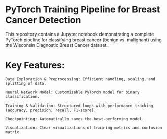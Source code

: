 # PyTorch Training Pipeline for Breast Cancer Detection
This repository contains a Jupyter notebook demonstrating a complete PyTorch pipeline for classifying breast cancer (benign vs. malignant) using the Wisconsin Diagnostic Breast Cancer dataset.
# Key Features:

    Data Exploration & Preprocessing: Efficient handling, scaling, and splitting of data.

    Neural Network Model: Customizable PyTorch model for binary classification.

    Training & Validation: Structured loops with performance tracking (accuracy, precision, recall, F1-score).

    Checkpointing: Automatically saves the best-performing model.

    Visualization: Clear visualizations of training metrics and confusion matrix.
